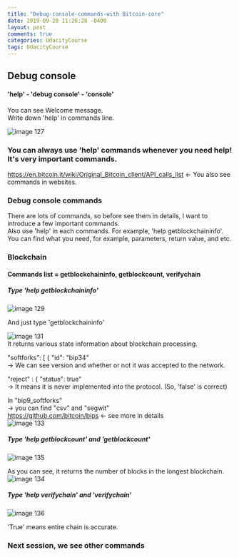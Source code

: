 ```yaml
---
title: "Debug-console-commands-with Bitcoin-core"
date: 2019-09-20 11:26:28 -0400
layout: post
comments: true
categories: UdacityCourse
tags: UdacityCourse
---
```


## Debug console  

#### 'help' - 'debug console' - 'console'  
You can see Welcome message.  
Write down 'help' in commands line.  

![image 127](https://user-images.githubusercontent.com/31816456/45797433-68198800-bce0-11e8-9e47-6863154382fd.png)  
### You can always use 'help' commands whenever you need help! It's very important commands.  
https://en.bitcoin.it/wiki/Original_Bitcoin_client/API_calls_list  <- You also see commands in websites.  



### Debug console commands  

There are lots of commands, so before see them in details, I want to introduce a few important commands.  
Also use 'help' in each commands. For example, 'help getblockchaininfo'.  
You can find what you need, for example, parameters, return value, and etc.  


### Blockchain  
#### Commands list = getblockchaininfo, getblockcount, verifychain  

##### Type 'help getblockchaininfo'  

![image 129](https://user-images.githubusercontent.com/31816456/45797644-892ea880-bce1-11e8-9384-ad74c3131be7.png)  

And just type 'getblockchaininfo'  

![image 131](https://user-images.githubusercontent.com/31816456/45797735-0823e100-bce2-11e8-9df6-84b5de4b6758.png)  
It returns various state information about blockchain processing.  

"softforks": [ { "id": "bip34"  
-> We can see version and whether or not it was accepted to the network.  

"reject" : { "status": true"  
-> It means it is never implemented into the protocol. (So, 'false' is correct)  

In "bip9_softforks"  
-> you can find "csv" and "segwit"  
https://github.com/bitcoin/bips <- see more in details  
![image 133](https://user-images.githubusercontent.com/31816456/45797910-c7789780-bce2-11e8-9ef4-198b250ea2d0.png)  



##### Type 'help getblockcount' and 'getblockcount'  

![image 135](https://user-images.githubusercontent.com/31816456/45797970-f2fb8200-bce2-11e8-9f6d-30d1907cbcb8.png)  

As you can see, it returns the number of blocks in the longest blockchain.  
![image 134](https://user-images.githubusercontent.com/31816456/45797969-f262eb80-bce2-11e8-97a1-14c7dc5fc652.png)  


##### Type 'help verifychain' and 'verifychain'  

![image 136](https://user-images.githubusercontent.com/31816456/45798082-70bf8d80-bce3-11e8-8281-ba2a0f9bddd2.png)  

'True' means entire chain is accurate.  


### Next session, we see other commands 


